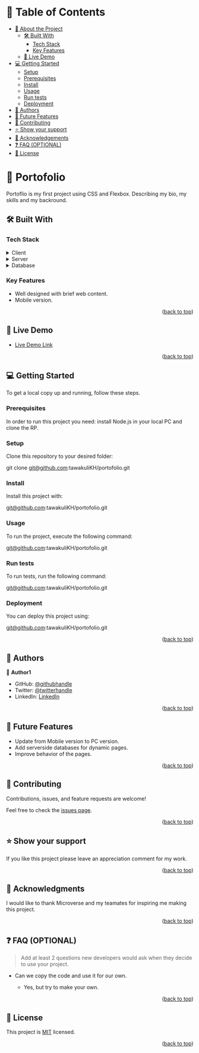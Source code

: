 <a name="readme-top"></a>

<!--
HOW TO USE:
This is an example of how you may give instructions on setting up your project locally.

Modify this file to match your project and remove sections that don't apply.

REQUIRED SECTIONS:
- Table of Contents
- About the Project
  - Built With
  - Live Demo
- Getting Started
- Authors
- Future Features
- Contributing
- Show your support
- Acknowledgements
- License

OPTIONAL SECTIONS:
- FAQ

After you're finished please remove all the comments and instructions!
-->



<!-- TABLE OF CONTENTS -->

# 📗 Table of Contents

- [📖 About the Project](#about-project)
  - [🛠 Built With](#built-with)
    - [Tech Stack](#tech-stack)
    - [Key Features](#key-features)
  - [🚀 Live Demo](#live-demo)
- [💻 Getting Started](#getting-started)
  - [Setup](#setup)
  - [Prerequisites](#prerequisites)
  - [Install](#install)
  - [Usage](#usage)
  - [Run tests](#run-tests)
  - [Deployment](#triangular_flag_on_post-deployment)
- [👥 Authors](#authors)
- [🔭 Future Features](#future-features)
- [🤝 Contributing](#contributing)
- [⭐️ Show your support](#support)
- [🙏 Acknowledgements](#acknowledgements)
- [❓ FAQ (OPTIONAL)](#faq)
- [📝 License](#license)

<!-- PROJECT DESCRIPTION -->

# 📖 Portofolio <a name="about-project"></a>



Portoflio is my first project using CSS and Flexbox.
Describing my bio, my skills and my backround.

## 🛠 Built With <a name="built-with"></a>

### Tech Stack <a name="tech-stack"></a>

<details>
  <summary>Client</summary>
  <ul>
    <li><a href="https:///">HTML & CSS</a></li>
  </ul>
</details>

<details>
  <summary>Server</summary>
  <ul>
    <li><a href="https:///">Null</a></li>
  </ul>
</details>

<details>
<summary>Database</summary>
  <ul>
    <li><a href="https:///">Null</a></li>
  </ul>
</details>

<!-- Features -->

### Key Features <a name="key-features"></a>

- Well designed with brief web content.
- Mobile version.

<p align="right">(<a href="#readme-top">back to top</a>)</p>

<!-- LIVE DEMO -->

## 🚀 Live Demo <a name="live-demo"></a>


- [Live Demo Link](https://yourdeployedapplicationlink.com)

<p align="right">(<a href="#readme-top">back to top</a>)</p>

<!-- GETTING STARTED -->

## 💻 Getting Started <a name="getting-started"></a>



To get a local copy up and running, follow these steps.

### Prerequisites

In order to run this project you need:
install Node.js in your local PC and clone the RP.
<!--
Example command:

```sh
 gem install rails
```
 -->

### Setup

Clone this repository to your desired folder:

git clone git@github.com:tawakuliKH/portofolio.git

### Install

Install this project with:

git@github.com:tawakuliKH/portofolio.git


### Usage

To run the project, execute the following command:

git@github.com:tawakuliKH/portofolio.git

### Run tests

To run tests, run the following command:

git@github.com:tawakuliKH/portofolio.git

### Deployment

You can deploy this project using:

git@github.com:tawakuliKH/portofolio.git

<p align="right">(<a href="#readme-top">back to top</a>)</p>

<!-- AUTHORS -->

## 👥 Authors <a name="authors"></a>

👤 **Author1**

- GitHub: [@githubhandle](https://github.com/tawakuliKH)
- Twitter: [@twitterhandle](https://twitter.com/tawakulikhadim)
- LinkedIn: [LinkedIn](https://linkedin.com/in/khadim-tawakuli)


<p align="right">(<a href="#readme-top">back to top</a>)</p>

<!-- FUTURE FEATURES -->

## 🔭 Future Features <a name="future-features"></a>



- Update from Mobile version to PC version.
- Add serverside databases for dynamic pages.
- Improve behavior of the pages.

<p align="right">(<a href="#readme-top">back to top</a>)</p>

<!-- CONTRIBUTING -->

## 🤝 Contributing <a name="contributing"></a>

Contributions, issues, and feature requests are welcome!

Feel free to check the [issues page](../../issues/).

<p align="right">(<a href="#readme-top">back to top</a>)</p>

<!-- SUPPORT -->

## ⭐️ Show your support <a name="support"></a>



If you like this project please leave an appreciation comment for my work.

<p align="right">(<a href="#readme-top">back to top</a>)</p>

<!-- ACKNOWLEDGEMENTS -->

## 🙏 Acknowledgments <a name="acknowledgements"></a>



I would like to thank Microverse and my teamates for inspiring me making this project.

<p align="right">(<a href="#readme-top">back to top</a>)</p>

<!-- FAQ (optional) -->

## ❓ FAQ (OPTIONAL) <a name="faq"></a>

> Add at least 2 questions new developers would ask when they decide to use your project.

- Can we copy the code and use it for our own.

  - Yes, but try to make your own.



<p align="right">(<a href="#readme-top">back to top</a>)</p>

<!-- LICENSE -->

## 📝 License <a name="license"></a>

This project is [MIT](./LICENSE) licensed.

<p align="right">(<a href="#readme-top">back to top</a>)</p>
